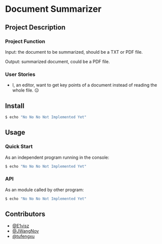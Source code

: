 <!--

General thought:
    1. convert a pdf file into a text file
    2. summarize the text file
    3. convert the summarized text into a pdf feedback

^^ these may change

-->


# Document Summarizer


## Project Description
### Project Function
Input:  the document to be summarized, should be a TXT or PDF file.

Output: summarized document, could be a PDF file.

### User Stories
- I, an editor, want to get key points of a document instead of reading the whole file. :expressionless:


## Install
```sh
$ echo "No No No Not Implemented Yet"
```


## Usage
### Quick Start
As an independent program running in the console:

```sh
$ echo "No No No Not Implemented Yet"
```

### API
As an module called by other program:

```sh
$ echo "No No No Not Implemented Yet"
```


## Contributors
- [@E1visz](https://github.com/E1visz)
- [@JWangNov](https://github.com/JWangNov)
- [@tufengxu](https://github.com/tufengxu)
